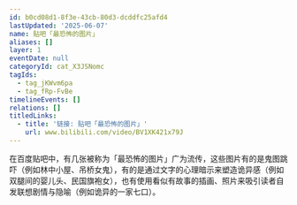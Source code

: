 ```yaml
---
id: b0cd08d1-8f3e-43cb-80d3-dcddfc25afd4
lastUpdated: '2025-06-07'
name: 贴吧「最恐怖的图片」
aliases: []
layer: 1
eventDate: null
categoryId: cat_X3JSNomc
tagIds:
  - tag_jKWvm6pa
  - tag_fRp-FvBe
timelineEvents: []
relations: []
titledLinks:
  - title: '链接: 贴吧「最恐怖的图片」'
    url: www.bilibili.com/video/BV1XK421x79J
---
```

在百度贴吧中，有几张被称为「最恐怖的图片」广为流传，这些图片有的是鬼图跳吓（例如林中小屋、吊桥女鬼），有的是通过文字的心理暗示来塑造诡异感（例如双腿间的婴儿头、民国旗袍女），也有使用看似有故事的插画、照片来吸引读者自发联想剧情与隐喻（例如诡异的一家七口）。
